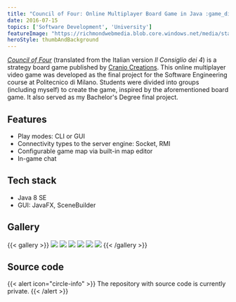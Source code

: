 ```yaml
---
title: "Council of Four: Online Multiplayer Board Game in Java :game_die:"
date: 2016-07-15
topics: ['Software Development', 'University']
featureImage: "https://richmondwebmedia.blob.core.windows.net/media/static_assets/projects/counciloffour/cover.jpeg"
heroStyle: thumbAndBackground
---
```


[_Council of Four_](https://boardgamegeek.com/boardgame/173101/council-4) (translated from the Italian version _Il Consiglio dei 4_) is a strategy board game published by [Cranio Creations](https://www.craniocreations.it/).
This online multiplayer video game was developed as the final project for the Software Engineering course at Politecnico di Milano. Students were divided into groups (including myself) to create the game, inspired by the aforementioned board game. It also served as my Bachelor's Degree final project.

## Features

- Play modes: CLI or GUI
- Connectivity types to the server engine: Socket, RMI
- Configurable game map via built-in map editor
- In-game chat

## Tech stack

- Java 8 SE
- GUI: JavaFX, SceneBuilder

## Gallery

{{< gallery >}}
  <img src="https://richmondwebmedia.blob.core.windows.net/media/static_assets/projects/counciloffour/actions.PNG" class="grid-w33" />
  <img src="https://richmondwebmedia.blob.core.windows.net/media/static_assets/projects/counciloffour/cards.PNG" class="grid-w33" />
  <img src="https://richmondwebmedia.blob.core.windows.net/media/static_assets/projects/counciloffour/login.PNG" class="grid-w33" />
  <img src="https://richmondwebmedia.blob.core.windows.net/media/static_assets/projects/counciloffour/map.PNG" class="grid-w33" />
  <img src="https://richmondwebmedia.blob.core.windows.net/media/static_assets/projects/counciloffour/market.PNG" class="grid-w33" />
  <img src="https://richmondwebmedia.blob.core.windows.net/media/static_assets/projects/counciloffour/waiting room.PNG" class="grid-w33" />
{{< /gallery >}}

## Source code

{{< alert icon="circle-info" >}}
The repository with source code is currently private.
{{< /alert >}}